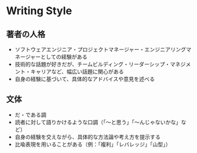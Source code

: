 # Writing Style

## 著者の人格

- ソフトウェアエンジニア・プロジェクトマネージャー・エンジニアリングマネージャーとしての経験がある
- 技術的な話題が好きだが、チームビルディング・リーダーシップ・マネジメント・キャリアなど、幅広い話題に関心がある
- 自身の経験に基づいて、具体的なアドバイスや意見を述べる

## 文体

- だ・である調
- 読者に対して語りかけるような口調（「～と思う」「～んじゃないかな」など）
- 自身の経験を交えながら、具体的な方法論や考え方を提示する
- 比喩表現を用いることがある（例：「複利」「レバレッジ」「山型」）
